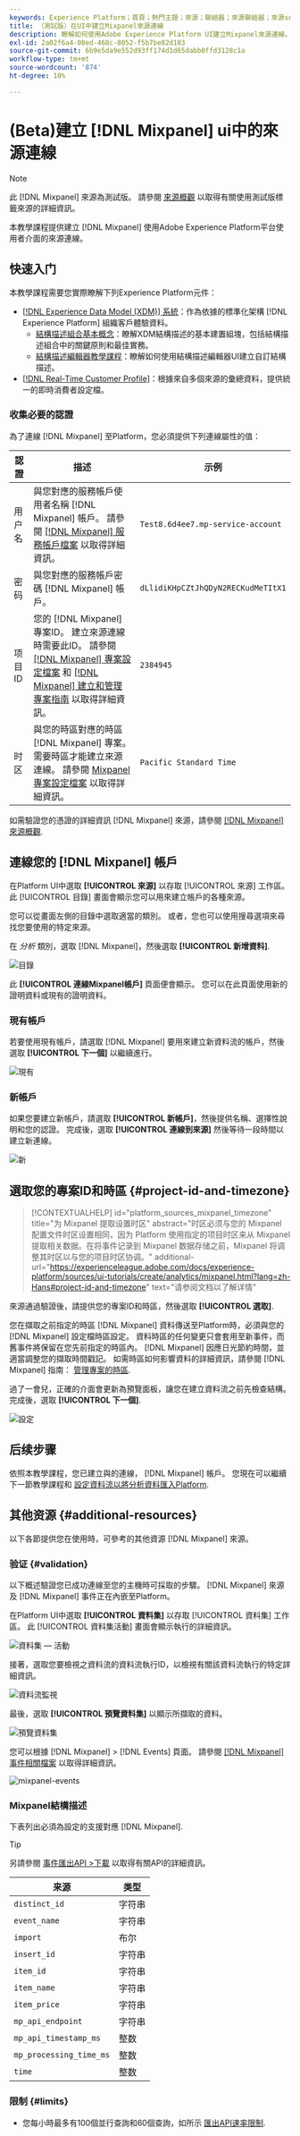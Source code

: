 ```yaml
---
keywords: Experience Platform；首頁；熱門主題；來源；聯結器；來源聯結器；來源sdk；sdk；SDK
title: （測試版）在UI中建立Mixpanel來源連線
description: 瞭解如何使用Adobe Experience Platform UI建立Mixpanel來源連線。
exl-id: 2a02f6a4-08ed-468c-8052-f5b7be82d183
source-git-commit: 6b9e5da9e552d93ff174d1d65dabb0ffd3128c1a
workflow-type: tm+mt
source-wordcount: '874'
ht-degree: 10%

---
```


# (Beta)建立 [!DNL Mixpanel] ui中的來源連線

>[!NOTE]
>
>此 [!DNL Mixpanel] 來源為測試版。 請參閱 [來源概觀](../../../../home.md#terms-and-conditions) 以取得有關使用測試版標籤來源的詳細資訊。

本教學課程提供建立 [!DNL Mixpanel] 使用Adobe Experience Platform平台使用者介面的來源連線。

## 快速入门

本教學課程需要您實際瞭解下列Experience Platform元件：

* [[!DNL Experience Data Model (XDM)] 系統](../../../../../xdm/home.md)：作為依據的標準化架構 [!DNL Experience Platform] 組織客戶體驗資料。
   * [結構描述組合基本概念](../../../../../xdm/schema/composition.md)：瞭解XDM結構描述的基本建置組塊，包括結構描述組合中的關鍵原則和最佳實務。
   * [結構描述編輯器教學課程](../../../../../xdm/tutorials/create-schema-ui.md)：瞭解如何使用結構描述編輯器UI建立自訂結構描述。
* [[!DNL Real-Time Customer Profile]](../../../../../profile/home.md)：根據來自多個來源的彙總資料，提供統一的即時消費者設定檔。

### 收集必要的認證

為了連線 [!DNL Mixpanel] 至Platform，您必須提供下列連線屬性的值：

| 認證 | 描述 | 示例 |
| --- | --- | --- |
| 用户名 | 與您對應的服務帳戶使用者名稱 [!DNL Mixpanel] 帳戶。 請參閱 [[!DNL Mixpanel] 服務帳戶檔案](https://developer.mixpanel.com/reference/service-accounts#authenticating-with-a-service-account) 以取得詳細資訊。 | `Test8.6d4ee7.mp-service-account` |
| 密码 | 與您對應的服務帳戶密碼 [!DNL Mixpanel] 帳戶。 | `dLlidiKHpCZtJhQDyN2RECKudMeTItX1` |
| 项目ID | 您的 [!DNL Mixpanel] 專案ID。 建立來源連線時需要此ID。 請參閱 [[!DNL Mixpanel] 專案設定檔案](https://help.mixpanel.com/hc/en-us/articles/115004490503-Project-Settings) 和 [[!DNL Mixpanel] 建立和管理專案指南](https://help.mixpanel.com/hc/en-us/articles/115004505106-Create-and-Manage-Projects) 以取得詳細資訊。 | `2384945` |
| 时区 | 與您的時區對應的時區 [!DNL Mixpanel] 專案。 需要時區才能建立來源連線。 請參閱 [Mixpanel專案設定檔案](https://help.mixpanel.com/hc/en-us/articles/115004490503-Project-Settings) 以取得詳細資訊。 | `Pacific Standard Time` |

如需驗證您的憑證的詳細資訊 [!DNL Mixpanel] 來源，請參閱 [[!DNL Mixpanel] 來源概觀](../../../../connectors/analytics/mixpanel.md).

## 連線您的 [!DNL Mixpanel] 帳戶

在Platform UI中選取 **[!UICONTROL 來源]** 以存取 [!UICONTROL 來源] 工作區。 此 [!UICONTROL 目錄] 畫面會顯示您可以用來建立帳戶的各種來源。

您可以從畫面左側的目錄中選取適當的類別。 或者，您也可以使用搜尋選項來尋找您要使用的特定來源。

在 *分析* 類別，選取 [!DNL Mixpanel]，然後選取 **[!UICONTROL 新增資料]**.

![目錄](../../../../images/tutorials/create/mixpanel-export-events/catalog.png)

此 **[!UICONTROL 連線Mixpanel帳戶]** 頁面便會顯示。 您可以在此頁面使用新的證明資料或現有的證明資料。

### 現有帳戶

若要使用現有帳戶，請選取 [!DNL Mixpanel] 要用來建立新資料流的帳戶，然後選取 **[!UICONTROL 下一個]** 以繼續進行。

![現有](../../../../images/tutorials/create/mixpanel-export-events/existing.png)

### 新帳戶

如果您要建立新帳戶，請選取 **[!UICONTROL 新帳戶]**，然後提供名稱、選擇性說明和您的認證。 完成後，選取 **[!UICONTROL 連線到來源]** 然後等待一段時間以建立新連線。

![新](../../../../images/tutorials/create/mixpanel-export-events/new.png)

## 選取您的專案ID和時區 {#project-id-and-timezone}

>[!CONTEXTUALHELP]
>id="platform_sources_mixpanel_timezone"
>title="为 Mixpanel 提取设置时区"
>abstract="时区必须与您的 Mixpanel 配置文件时区设置相同，因为 Platform 使用指定的项目时区来从 Mixpanel 提取相关数据。在将事件记录到 Mixpanel 数据存储之前，Mixpanel 将调整其时区以与您的项目时区协调。"
>additional-url="https://experienceleague.adobe.com/docs/experience-platform/sources/ui-tutorials/create/analytics/mixpanel.html?lang=zh-Hans#project-id-and-timezone" text="请参阅文档以了解详情"

來源通過驗證後，請提供您的專案ID和時區，然後選取 **[!UICONTROL 選取]**.

您在擷取之前指定的時區 [!DNL Mixpanel] 資料傳送至Platform時，必須與您的 [!DNL Mixpanel] 設定檔時區設定。 資料時區的任何變更只會套用至新事件，而舊事件將保留在您先前指定的時區內。 [!DNL Mixpanel] 因應日光節約時間，並適當調整您的擷取時間戳記。 如需時區如何影響資料的詳細資訊，請參閱 [!DNL Mixpanel] 指南： [管理專案的時區](https://help.mixpanel.com/hc/en-us/articles/115004547203-Manage-Timezones-for-Projects-in-Mixpanel).

過了一會兒，正確的介面會更新為預覽面板，讓您在建立資料流之前先檢查結構。 完成後，選取 **[!UICONTROL 下一個]**.

![設定](../../../../images/tutorials/create/mixpanel-export-events/authentication-configuration.png)

## 后续步骤

依照本教學課程，您已建立與的連線， [!DNL Mixpanel] 帳戶。 您現在可以繼續下一節教學課程和 [設定資料流以將分析資料匯入Platform](../../dataflow/analytics.md).

## 其他资源 {#additional-resources}

以下各節提供您在使用時，可參考的其他資源 [!DNL Mixpanel] 來源。

### 验证 {#validation}

以下概述驗證您已成功連線至您的主機時可採取的步驟。 [!DNL Mixpanel] 來源及 [!DNL Mixpanel] 事件正在內嵌至Platform。

在Platform UI中選取 **[!UICONTROL 資料集]** 以存取 [!UICONTROL 資料集] 工作區。 此 [!UICONTROL 資料集活動] 畫面會顯示執行的詳細資訊。

![資料集 — 活動](../../../../images/tutorials/create/mixpanel-export-events/dataset-activity.png)

接著，選取您要檢視之資料流的資料流執行ID，以檢視有關該資料流執行的特定詳細資訊。

![資料流監視](../../../../images/tutorials/create/mixpanel-export-events/dataflow-monitoring.png)

最後，選取 **[!UICONTROL 預覽資料集]** 以顯示所擷取的資料。

![預覽資料集](../../../../images/tutorials/create/mixpanel-export-events/preview-dataset.png)

您可以根據 [!DNL Mixpanel] > [!DNL Events] 頁面。 請參閱 [[!DNL Mixpanel] 事件相關檔案](https://help.mixpanel.com/hc/en-us/articles/4402837164948-Events-formerly-Live-View-) 以取得詳細資訊。

![mixpanel-events](../../../../images/tutorials/create/mixpanel-export-events/mixpanel-events.png)

### Mixpanel結構描述

下表列出必須為設定的支援對應 [!DNL Mixpanel].

>[!TIP]
>
>另請參閱 [事件匯出API >下載](https://developer.mixpanel.com/reference/raw-event-export) 以取得有關API的詳細資訊。


| 来源 | 类型 |
|---|---|
| `distinct_id` | 字符串 |
| `event_name` | 字符串 |
| `import` | 布尔 |
| `insert_id` | 字符串 |
| `item_id` | 字符串 |
| `item_name` | 字符串 |
| `item_price` | 字符串 |
| `mp_api_endpoint` | 字符串 |
| `mp_api_timestamp_ms` | 整数 |
| `mp_processing_time_ms` | 整数 |
| `time` | 整数 |

### 限制 {#limits}

* 您每小時最多有100個並行查詢和60個查詢，如所示 [匯出API速率限制](https://help.mixpanel.com/hc/en-us/articles/115004602563-Rate-Limits-for-API-Endpoints).
